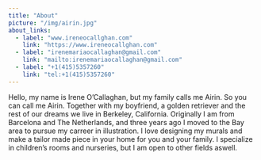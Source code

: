 ```yaml
---
title: "About"
picture: "/img/airin.jpg"
about_links:
  - label: "www.ireneocallghan.com"
    link: "https://www.ireneocallghan.com"
  - label: "irenemariaocallaghan@gmail.com"
    link: "mailto:irenemariaocallaghan@gmail.com"
  - label: "+1(415)5357260"
    link: "tel:+1(415)5357260"
---
```


Hello, my name is Irene O’Callaghan, but my family calls me Airin. So you can call me Airin. Together with my boyfriend, a golden retriever and the rest of our dreams we live in Berkeley, California. Originally I am from Barcelona and The Netherlands, and three years ago I moved to the Bay area to pursue my carreer in illustration. I love designing my murals and make a tailor made piece in your home for you and your family. I specialize in children’s rooms and nurseries, but I am open to other fields aswell.
